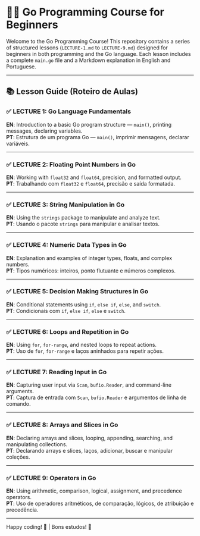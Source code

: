 # 🧑‍💻 Go Programming Course for Beginners

Welcome to the Go Programming Course! This repository contains a series of structured lessons (`LECTURE-1.md` to `LECTURE-9.md`) designed for beginners in both programming and the Go language. Each lesson includes a complete `main.go` file and a Markdown explanation in English and Portuguese.

---

## 📚 Lesson Guide (Roteiro de Aulas)

### ✅ LECTURE 1: Go Language Fundamentals
**EN**: Introduction to a basic Go program structure — `main()`, printing messages, declaring variables.  
**PT**: Estrutura de um programa Go — `main()`, imprimir mensagens, declarar variáveis.

---

### ✅ LECTURE 2: Floating Point Numbers in Go
**EN**: Working with `float32` and `float64`, precision, and formatted output.  
**PT**: Trabalhando com `float32` e `float64`, precisão e saída formatada.

---

### ✅ LECTURE 3: String Manipulation in Go
**EN**: Using the `strings` package to manipulate and analyze text.  
**PT**: Usando o pacote `strings` para manipular e analisar textos.

---

### ✅ LECTURE 4: Numeric Data Types in Go
**EN**: Explanation and examples of integer types, floats, and complex numbers.  
**PT**: Tipos numéricos: inteiros, ponto flutuante e números complexos.

---

### ✅ LECTURE 5: Decision Making Structures in Go
**EN**: Conditional statements using `if`, `else if`, `else`, and `switch`.  
**PT**: Condicionais com `if`, `else if`, `else` e `switch`.

---

### ✅ LECTURE 6: Loops and Repetition in Go
**EN**: Using `for`, `for-range`, and nested loops to repeat actions.  
**PT**: Uso de `for`, `for-range` e laços aninhados para repetir ações.

---

### ✅ LECTURE 7: Reading Input in Go
**EN**: Capturing user input via `Scan`, `bufio.Reader`, and command-line arguments.  
**PT**: Captura de entrada com `Scan`, `bufio.Reader` e argumentos de linha de comando.

---

### ✅ LECTURE 8: Arrays and Slices in Go
**EN**: Declaring arrays and slices, looping, appending, searching, and manipulating collections.  
**PT**: Declarando arrays e slices, laços, adicionar, buscar e manipular coleções.

---

### ✅ LECTURE 9: Operators in Go
**EN**: Using arithmetic, comparison, logical, assignment, and precedence operators.  
**PT**: Uso de operadores aritméticos, de comparação, lógicos, de atribuição e precedência.

---

Happy coding! 🎉 | Bons estudos! 📘

